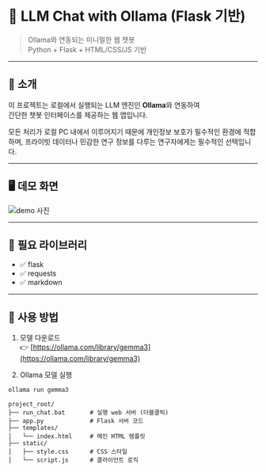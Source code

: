 # 💬 LLM Chat with Ollama (Flask 기반)

> Ollama와 연동되는 미니멀한 웹 챗봇  
> Python + Flask + HTML/CSS/JS 기반

---

## 🚀 소개

이 프로젝트는 로컬에서 실행되는 LLM 엔진인 **Ollama**와 연동하여  
간단한 챗봇 인터페이스를 제공하는 웹 앱입니다.  

모든 처리가 로컬 PC 내에서 이루어지기 때문에 개인정보 보호가 필수적인 환경에 적합하며,
프라이빗 데이터나 민감한 연구 정보를 다루는 연구자에게는 필수적인 선택입니다.

---

## 🖥️ 데모 화면

![demo 사진](https://github.com/user-attachments/assets/affeb86d-8e14-4144-9e3e-f50aed5b7ee6)

---

## 🔧 필요 라이브러리

- ✅ flask
- ✅ requests
- ✅ markdown

---

## 📂 사용 방법
1. 모델 다운로드  
👉 [https://ollama.com/library/gemma3](https://ollama.com/library/gemma3)

2. Ollama 모델 실행
```bash
ollama run gemma3


```

```text
project_root/
├── run_chat.bat       # 실행 web 서버 (더블클릭)
├── app.py             # Flask 서버 코드
├── templates/
│   └── index.html     # 메인 HTML 템플릿
├── static/
│   ├── style.css      # CSS 스타일
│   └── script.js      # 클라이언트 로직

